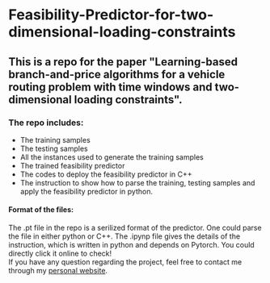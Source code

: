 # Feasibility-Predictor-for-two-dimensional-loading-constraints
## This is a repo for the paper "Learning-based branch-and-price algorithms for a vehicle routing problem with time windows and two-dimensional loading constraints".
### The repo includes:
* The training samples
* The testing samples
* All the instances used to generate the training samples
* The trained feasibility predictor
* The codes to deploy the feasibility predictor in C++ 
* The instruction to show how to parse the training, testing samples and apply the feasibility predictor in python.
#### Format of the files:
The .pt file in the repo is a serilized format of the predictor. One could parse the file in either python or C++. The .ipynp file gives the details of the instruction, which is written in python and depends on Pytorch. You could directly click it online to check! <br>
If you have any question regarding the project, feel free to contact me through my [personal website](https://arccos0.github.io/).
